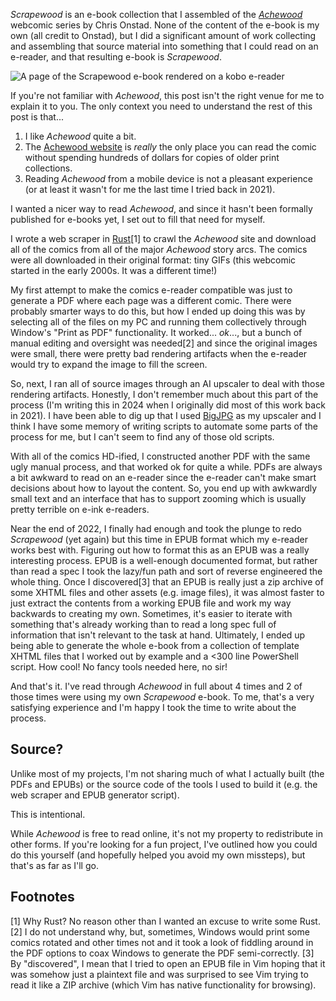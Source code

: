 *Scrapewood* is an e-book collection that I assembled of the [*Achewood*](https://achewood.com/) webcomic series by Chris Onstad. None of the content of the e-book is my own (all credit to Onstad), but I did a significant amount of work collecting and assembling that source material into something that I could read on an e-reader, and that resulting e-book is *Scrapewood*.

![A page of the Scrapewood e-book rendered on a kobo e-reader](/site_images/scrapewood_on_reader.avif)

If you're not familiar with *Achewood*, this post isn't the right venue for me to explain it to you. The only context you need to understand the rest of this post is that...

1. I like *Achewood* quite a bit.
2. The [Achewood website](https://achewood.com/) is *really* the only place you can read the comic without spending hundreds of dollars for copies of older print collections.
3. Reading *Achewood* from a mobile device is not a pleasant experience (or at least it wasn't for me the last time I tried back in 2021).

I wanted a nicer way to read *Achewood*, and since it hasn't been formally published for e-books yet, I set out to fill that need for myself.

I wrote a web scraper in [Rust](https://www.rust-lang.org/)[1] to crawl the *Achewood* site and download all of the comics from all of the major *Achewood* story arcs. The comics were all downloaded in their original format: tiny GIFs (this webcomic started in the early 2000s. It was a different time!)

My first attempt to make the comics e-reader compatible was just to generate a PDF where each page was a different comic. There were probably smarter ways to do this, but how I ended up doing this was by selecting all of the files on my PC and running them collectively through Window's "Print as PDF" functionality. It worked... *ok*..., but a bunch of manual editing and oversight was needed[2] and since the original images were small, there were pretty bad rendering artifacts when the e-reader would try to expand the image to fill the screen.

So, next, I ran all of source images through an AI upscaler to deal with those rendering artifacts. Honestly, I don't remember much about this part of the process (I'm writing this in 2024 when I originally did most of this work back in 2021). I have been able to dig up that I used [BigJPG](https://bigjpg.com/) as my upscaler and I think I have some memory of writing scripts to automate some parts of the process for me, but I can't seem to find any of those old scripts.

With all of the comics HD-ified, I constructed another PDF with the same ugly manual process, and that worked ok for quite a while. PDFs are always a bit awkward to read on an e-reader since the e-reader can't make smart decisions about how to layout the content. So, you end up with awkwardly small text and an interface that has to support zooming which is usually pretty terrible on e-ink e-readers.

Near the end of 2022, I finally had enough and took the plunge to redo *Scrapewood* (yet again) but this time in EPUB format which my e-reader works best with. Figuring out how to format this as an EPUB was a really interesting process. EPUB is a well-enough documented format, but rather than read a spec I took the lazy/fun path and sort of reverse engineered the whole thing. Once I discovered[3] that an EPUB is really just a zip archive of some XHTML files and other assets (e.g. image files), it was almost faster to just extract the contents from a working EPUB file and work my way backwards to creating my own. Sometimes, it's easier to iterate with something that's already working than to read a long spec full of information that isn't relevant to the task at hand. Ultimately, I ended up being able to generate the whole e-book from a collection of template XHTML files that I worked out by example and a <300 line PowerShell script. How cool! No fancy tools needed here, no sir!

And that's it. I've read through *Achewood* in full about 4 times and 2 of those times were using my own *Scrapewood* e-book. To me, that's a very satisfying experience and I'm happy I took the time to write about the process.

## Source?

Unlike most of my projects, I'm not sharing much of what I actually built (the PDFs and EPUBs) or the source code of the tools I used to build it (e.g. the web scraper and EPUB generator script).

This is intentional.

While *Achewood* is free to read online, it's not my property to redistribute in other forms. If you're looking for a fun project, I've outlined how you could do this yourself (and hopefully helped you avoid my own missteps), but that's as far as I'll go.

## Footnotes

[1] Why Rust? No reason other than I wanted an excuse to write some Rust.
[2] I do not understand why, but, sometimes, Windows would print some comics rotated and other times not and it took a look of fiddling around in the PDF options to coax Windows to generate the PDF semi-correctly.
[3] By "discovered", I mean that I tried to open an EPUB file in Vim hoping that it was somehow just a plaintext file and was surprised to see Vim trying to read it like a ZIP archive (which Vim has native functionality for browsing).